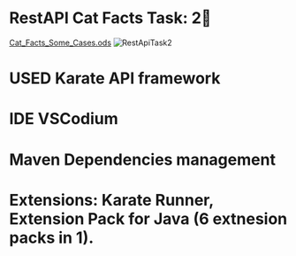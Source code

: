 # RestAPI Cat Facts Task: 2🥈

[Cat_Facts_Some_Cases.ods](https://github.com/ipsofatsoQA/RestAPI/files/15091292/Cat_Facts_Some_Cases.ods)
![RestApiTask2](https://github.com/ipsofatsoQA/RestAPI/assets/167915622/b957a62f-d636-4139-be53-1877e10de951)

# USED Karate API framework
# IDE VSCodium
# Maven Dependencies management
# Extensions: Karate Runner, Extension Pack for Java (6 extnesion packs in 1).

